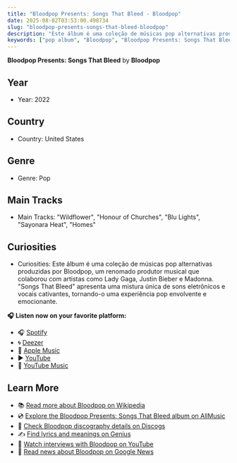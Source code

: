 ```yaml
---
title: "Bloodpop Presents: Songs That Bleed - Bloodpop"
date: 2025-08-02T03:53:00.498734
slug: "bloodpop-presents-songs-that-bleed-bloodpop"
description: "Este álbum é uma coleção de músicas pop alternativas produzidas por Bloodpop, um renomado produtor musical que colaborou com artistas como Lady Gaga, Justin Bieber e Madonna."
keywords: ["pop album", "Bloodpop", "Bloodpop Presents: Songs That Bleed", "music"]
---
```


**Bloodpop Presents: Songs That Bleed** by **Bloodpop**

## Year
- Year: 2022
## Country
- Country: United States
## Genre
- Genre: Pop
## Main Tracks
- Main Tracks: "Wildflower", "Honour of Churches", "Blu Lights", "Sayonara Heat", "Homes"
## Curiosities
- Curiosities: Este álbum é uma coleção de músicas pop alternativas produzidas por Bloodpop, um renomado produtor musical que colaborou com artistas como Lady Gaga, Justin Bieber e Madonna. "Songs That Bleed" apresenta uma mistura única de sons eletrônicos e vocais cativantes, tornando-o uma experiência pop envolvente e emocionante.



**🎧 Listen now on your favorite platform:**

- 🎧 [Spotify](https://open.spotify.com/search/Bloodpop%20Presents%3A%20Songs%20That%20Bleed%20Bloodpop)
- 🌀 [Deezer](https://www.deezer.com/search/Bloodpop%20Presents%3A%20Songs%20That%20Bleed%20Bloodpop)
- 🍎 [Apple Music](https://music.apple.com/search?term=Bloodpop%20Presents%3A%20Songs%20That%20Bleed%20Bloodpop)
- ▶️ [YouTube](https://www.youtube.com/results?search_query=Bloodpop%20Presents%3A%20Songs%20That%20Bleed%20Bloodpop)
- 🎵 [YouTube Music](https://music.youtube.com/search?q=Bloodpop%20Presents%3A%20Songs%20That%20Bleed%20Bloodpop)

## Learn More

- 📚 [Read more about Bloodpop on Wikipedia](https://en.wikipedia.org/wiki/Bloodpop)
- 💿 [Explore the Bloodpop Presents: Songs That Bleed album on AllMusic](https://www.allmusic.com/search/albums/Bloodpop+Presents%3A+Songs+That+Bleed)
- 📀 [Check Bloodpop discography details on Discogs](https://www.discogs.com/search/?q=Bloodpop+Presents%3A+Songs+That+Bleed+Bloodpop&type=all)
- ✍️ [Find lyrics and meanings on Genius](https://genius.com/search?q=Bloodpop+Presents%3A+Songs+That+Bleed%20Bloodpop)
- 🎤 [Watch interviews with Bloodpop on YouTube](https://www.youtube.com/results?search_query=Bloodpop+interview)
- 📰 [Read news about Bloodpop on Google News](https://news.google.com/search?q=Bloodpop)